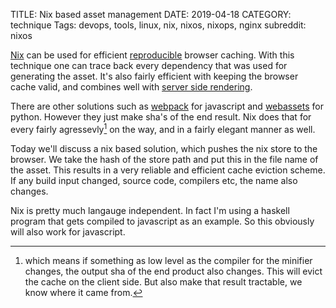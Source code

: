 TITLE: Nix based asset management
DATE: 2019-04-18
CATEGORY: technique
Tags: devops, tools, linux, nix, nixos, nixops, nginx
subreddit: nixos

[Nix](https://nixos.org/) can be used for efficient [reproducible](https://en.wikipedia.org/wiki/Reproducible_builds) browser caching.
With this technique one can trace back every dependency that
was used for generating the asset.
It's also fairly efficient with keeping the browser cache valid,
and combines well with [server side rendering]({filename}/server-side-rendering-reflex.md).

There are other solutions such as
[webpack](https://webpack.js.org/guides/asset-management/)
for javascript and 
[webassets](https://github.com/miracle2k/webassets) for python.
However they just make sha's of the end result.
Nix does that for every fairly agressevly[^dependency] on the way,
and in a fairly elegant manner as well.

[^dependency]: which means if something as low level as the 
	compiler for the minifier changes, the output sha of the end 
	product also changes.
	This will evict the cache on the client side.
	But also make that result tractable, we know where it came from.

Today we'll discuss a nix based solution,
which pushes the nix store to the browser.
We take the hash of the store path
and put this in the file name of the asset.
This results in a very reliable and efficient
cache eviction scheme.
If any build input changed, source code, compilers etc,
the name also changes.

Nix is pretty much langauge independent. 
In fact I'm using a haskell program that gets
compiled to javascript as an  example.
So this obviously will also work for javascript.
